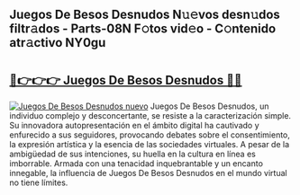 ## Juegos De Besos Desnudos N𝚞𝚎vos desn𝚞dos filtr𝚊dos - Parts-08N F𝚘tos vid𝚎o - C𝚘ntenido atr𝚊ctivo NY0gu

# <h2><a href="http://mb7mip.tromn.icu/?c=Juegos+De+Besos+Desnudos">🔗👉👉👉 Juegos De Besos Desnudos 🔗🔗</a></h2>

[![Juegos De Besos Desnudos nuevo](https://i.imgur.com/pEAQMta.gif)](http://mb7mip.tromn.icu/?c=Juegos+De+Besos+Desnudos)
Juegos De Besos Desnudos, un individuo complejo y desconcertante, se resiste a la caracterización simple. Su innovadora autopresentación en el ámbito digital ha cautivado y enfurecido a sus seguidores, provocando debates sobre el consentimiento, la expresión artística y la esencia de las sociedades virtuales. A pesar de la ambigüedad de sus intenciones, su huella en la cultura en línea es imborrable. Armada con una tenacidad inquebrantable y un encanto innegable, la influencia de Juegos De Besos Desnudos en el mundo virtual no tiene límites.
